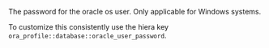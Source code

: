 The password for the oracle os user.
Only applicable for Windows systems.

To customize this consistently use the hiera key `ora_profile::database::oracle_user_password`.
